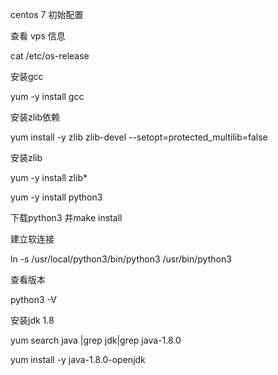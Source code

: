 centos 7 初始配置

查看 vps 信息

cat /etc/os-release


安装gcc

yum -y install gcc

安装zlib依赖

yum install -y zlib zlib-devel --setopt=protected_multilib=false


安装zlib

yum -y install zlib*

yum -y install python3

下载python3 并make install

建立软连接

ln -s /usr/local/python3/bin/python3 /usr/bin/python3

查看版本

python3 -V


安装jdk 1.8

yum search java |grep jdk|grep java-1.8.0


yum install -y java-1.8.0-openjdk